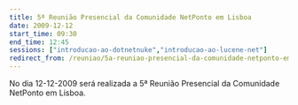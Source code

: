 ```yaml
---
title: 5ª Reunião Presencial da Comunidade NetPonto em Lisboa
date: 2009-12-12
start_time: 09:30
end_time: 12:45
sessions: ["introducao-ao-dotnetnuke","introducao-ao-lucene-net"]
redirect_from: /reuniao/5a-reuniao-presencial-da-comunidade-netponto-em-lisboa/
---
```

No dia 12-12-2009 será realizada a 5ª Reunião Presencial da Comunidade NetPonto em Lisboa.